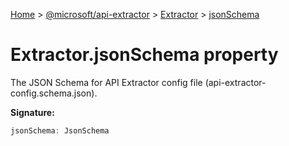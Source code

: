 [Home](./index) &gt; [@microsoft/api-extractor](./api-extractor.md) &gt; [Extractor](./api-extractor.extractor.md) &gt; [jsonSchema](./api-extractor.extractor.jsonschema.md)

# Extractor.jsonSchema property

The JSON Schema for API Extractor config file (api-extractor-config.schema.json).

**Signature:**
```javascript
jsonSchema: JsonSchema
```

